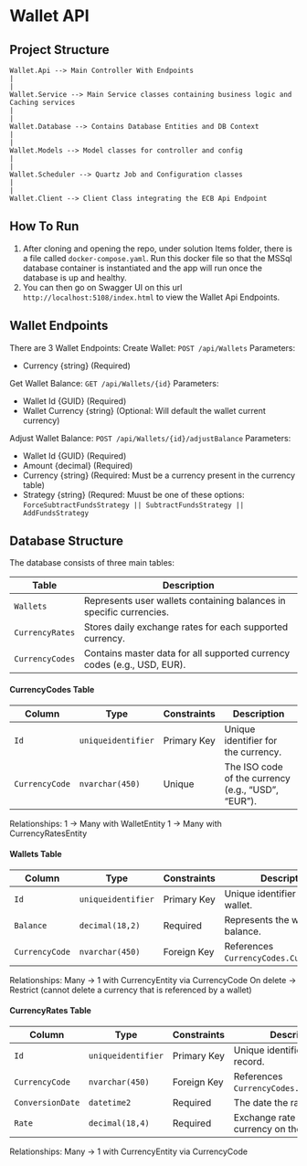 # Wallet API

## Project Structure

```
Wallet.Api --> Main Controller With Endpoints
|
|
Wallet.Service --> Main Service classes containing business logic and Caching services
|
|
Wallet.Database --> Contains Database Entities and DB Context
|
|
Wallet.Models --> Model classes for controller and config
|
|
Wallet.Scheduler --> Quartz Job and Configuration classes 
|
|
Wallet.Client --> Client Class integrating the ECB Api Endpoint
```


## How To Run

1. After cloning and opening the repo, under solution Items folder, there is a file called ` docker-compose.yaml `. Run this docker file so that the MSSql database container is instantiated and the app will run once the database is up and healthy.
2. You can then go on Swagger UI on this url ` http://localhost:5108/index.html ` to view the Wallet Api Endpoints.


## Wallet Endpoints

There are 3 Wallet Endpoints:
Create Wallet:
` POST /api/Wallets `
Parameters: 
 - Currency {string} (Required)

Get Wallet Balance:
` GET /api/Wallets/{id} `
Parameters: 
 - Wallet Id {GUID} (Required)
 - Wallet Currency {string} (Optional: Will default the wallet current currency)

Adjust Wallet Balance:
` POST /api/Wallets/{id}/adjustBalance `
Parameters:
 - Wallet Id {GUID} (Required)
 - Amount {decimal} (Required)
 - Currency {string} (Required: Must be a currency present in the currency table)
 - Strategy {string} (Requred: Muust be one of these options: ` ForceSubtractFundsStrategy || SubtractFundsStrategy || AddFundsStrategy `


## Database Structure

The database consists of three main tables:

| Table           | Description                                                             |
| --------------- | ----------------------------------------------------------------------- |
| `Wallets`       | Represents user wallets containing balances in specific currencies.     |
| `CurrencyRates` | Stores daily exchange rates for each supported currency.                |
| `CurrencyCodes` | Contains master data for all supported currency codes (e.g., USD, EUR). |


#### CurrencyCodes Table

| Column         | Type               | Constraints | Description                                        |
| -------------- | ------------------ | ----------- | -------------------------------------------------- |
| `Id`           | `uniqueidentifier` | Primary Key | Unique identifier for the currency.                |
| `CurrencyCode` | `nvarchar(450)`    | Unique      | The ISO code of the currency (e.g., “USD”, “EUR”). |

Relationships:
1 → Many with WalletEntity
1 → Many with CurrencyRatesEntity


#### Wallets Table

| Column         | Type               | Constraints | Description                              |
| -------------- | ------------------ | ----------- | ---------------------------------------- |
| `Id`           | `uniqueidentifier` | Primary Key | Unique identifier for the wallet.        |
| `Balance`      | `decimal(18,2)`    | Required    | Represents the wallet’s balance.         |
| `CurrencyCode` | `nvarchar(450)`    | Foreign Key | References `CurrencyCodes.CurrencyCode`. |

Relationships:
Many → 1 with CurrencyEntity via CurrencyCode
On delete → Restrict (cannot delete a currency that is referenced by a wallet)


#### CurrencyRates Table

| Column           | Type               | Constraints | Description                                       |
| ---------------- | ------------------ | ----------- | ------------------------------------------------- |
| `Id`             | `uniqueidentifier` | Primary Key | Unique identifier for the rate record.            |
| `CurrencyCode`   | `nvarchar(450)`    | Foreign Key | References `CurrencyCodes.CurrencyCode`.          |
| `ConversionDate` | `datetime2`        | Required    | The date the rate applies to.                     |
| `Rate`           | `decimal(18,4)`    | Required    | Exchange rate for the currency on the given date. |

Relationships:
Many → 1 with CurrencyEntity via CurrencyCode

